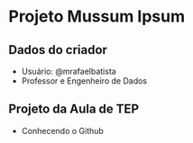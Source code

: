 # Projeto Mussum Ipsum

## Dados do criador
- Usuário: @mrafaelbatista
- Professor e Engenheiro de Dados

## Projeto da Aula de TEP
- Conhecendo o Github
